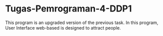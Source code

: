 # Tugas-Pemrograman-4-DDP1
This program is an upgraded version of the previous task. In this program,  User Interface web-based  is designed to attract people. 
